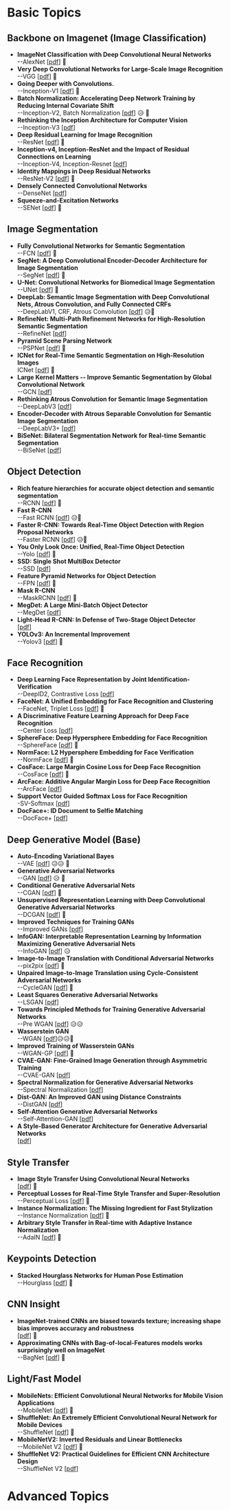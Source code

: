 # Basic Topics
## Backbone on Imagenet (Image Classification)
- **ImageNet Classification with Deep Convolutional Neural Networks** <br> --AlexNet \[[pdf](https://papers.nips.cc/paper/4824-imagenet-classification-with-deep-convolutional-neural-networks.pdf)\]  :muscle:
- **Very Deep Convolutional Networks for Large-Scale Image Recognition**  <br> --VGG \[[pdf](https://arxiv.org/abs/1409.1556)\]   :muscle:
- **Going Deeper with Convolutions.** <br> --Inception-V1 \[[pdf](https://arxiv.org/abs/1409.4842)\]  :muscle:
- **Batch Normalization: Accelerating Deep Network Training by Reducing Internal Covariate Shift** <br> --Inception-V2, Batch Normalization \[[pdf](https://arxiv.org/abs/1502.03167)\]  :disappointed_relieved:  :muscle:
- **Rethinking the Inception Architecture for Computer Vision** <br> --Inception-V3 \[[pdf](https://arxiv.org/abs/1512.00567)\]  
- **Deep Residual Learning for Image Recognition** <br> --ResNet \[[pdf](https://arxiv.org/abs/1512.03385)\]  :muscle:
- **Inception-v4, Inception-ResNet and the Impact of Residual Connections on Learning** <br> --Inception-V4, Inception-Resnet \[[pdf](http://arxiv.org/abs/1602.07261)\]
- **Identity Mappings in Deep Residual Networks** <br> --ResNet-V2 \[[pdf](https://arxiv.org/abs/1603.05027)\]  :muscle:
- **Densely Connected Convolutional Networks** <br> --DenseNet \[[pdf](https://arxiv.org/abs/1608.06993)\]
- **Squeeze-and-Excitation Networks** <br> --SENet \[[pdf](https://arxiv.org/abs/1709.01507)\]  :muscle:

## Image Segmentation
- **Fully Convolutional Networks for Semantic Segmentation** <br> --FCN \[[pdf](https://people.eecs.berkeley.edu/~jonlong/long_shelhamer_fcn.pdf)\]  :muscle:
- **SegNet: A Deep Convolutional Encoder-Decoder Architecture for Image Segmentation** <br> --SegNet \[[pdf](https://people.eecs.berkeley.edu/~jonlong/long_shelhamer_fcn.pdf)\]  :muscle:
- **U-Net: Convolutional Networks for Biomedical Image Segmentation** <br> --UNet \[[pdf](https://arxiv.org/abs/1505.04597)\]  :muscle:
- **DeepLab: Semantic Image Segmentation with Deep Convolutional Nets, Atrous Convolution, and Fully Connected CRFs** <br> --DeepLabV1, CRF, Atrous Convolution \[[pdf](https://arxiv.org/abs/1606.00915)\]  :disappointed_relieved::muscle:
- **RefineNet: Multi-Path Refinement Networks for High-Resolution Semantic Segmentation** <br> --RefineNet \[[pdf](https://arxiv.org/abs/1611.06612)\]
- **Pyramid Scene Parsing Network** <br> --PSPNet \[[pdf](https://arxiv.org/abs/1612.01105)\]  :muscle:
- **ICNet for Real-Time Semantic Segmentation on High-Resolution Images** <br> ICNet \[[pdf](https://arxiv.org/abs/1704.08545)\]  :muscle:
- **Large Kernel Matters -- Improve Semantic Segmentation by Global Convolutional Network** <br> --GCN \[[pdf](https://arxiv.org/abs/1703.02719)\]
- **Rethinking Atrous Convolution for Semantic Image Segmentation** <br> --DeepLabV3 \[[pdf](https://arxiv.org/abs/1706.05587)\]
- **Encoder-Decoder with Atrous Separable Convolution for Semantic Image Segmentation** <br> --DeepLabV3+ \[[pdf](https://arxiv.org/abs/1802.02611)\]
- **BiSeNet: Bilateral Segmentation Network for Real-time Semantic Segmentation** <br> --BiSeNet \[[pdf](https://arxiv.org/abs/1808.00897)\]

## Object Detection
- **Rich feature hierarchies for accurate object detection and semantic segmentation** <br> --RCNN \[[pdf](https://arxiv.org/abs/1311.2524)\]  :muscle:
- **Fast R-CNN** <br> --Fast RCNN \[[pdf](https://arxiv.org/abs/1504.08083)\] :disappointed_relieved::muscle:
- **Faster R-CNN: Towards Real-Time Object Detection with Region Proposal Networks** <br> --Faster RCNN \[[pdf](https://arxiv.org/abs/1506.01497)\] :disappointed_relieved::muscle:
- **You Only Look Once: Unified, Real-Time Object Detection** <br> --Yolo \[[pdf](https://pjreddie.com/media/files/papers/yolo.pdf)\]  :muscle:
- **SSD: Single Shot MultiBox Detector** <br> --SSD \[[pdf](https://arxiv.org/abs/1512.02325)\]
- **Feature Pyramid Networks for Object Detection** <br> --FPN \[[pdf](https://arxiv.org/abs/1612.03144)\]  :muscle:
- **Mask R-CNN** <br> --MaskRCNN \[[pdf](https://arxiv.org/abs/1703.06870)\]  :muscle:
- **MegDet: A Large Mini-Batch Object Detector** <br> --MegDet \[[pdf](https://arxiv.org/abs/1711.07240)\]
- **Light-Head R-CNN: In Defense of Two-Stage Object Detector** <br> \[[pdf](https://arxiv.org/abs/1711.07264)\]
- **YOLOv3: An Incremental Improvement** <br> --Yolov3 \[[pdf](https://arxiv.org/abs/1804.02767)\]  :muscle:

## Face Recognition
- **Deep Learning Face Representation by Joint Identification-Verification** <br> --DeepID2, Contrastive Loss \[[pdf](https://arxiv.org/abs/1406.4773)\]
- **FaceNet: A Unified Embedding for Face Recognition and Clustering** <br> --FaceNet, Triplet Loss \[[pdf](https://arxiv.org/abs/1503.03832)\]  :muscle:
- **A Discriminative Feature Learning Approach for Deep Face Recognition** <br> --Center Loss \[[pdf](https://ydwen.github.io/papers/WenECCV16.pdf)\]
- **SphereFace: Deep Hypersphere Embedding for Face Recognition** <br> --SphereFace \[[pdf](https://arxiv.org/abs/1704.08063)\]  :muscle:
- **NormFace: L2 Hypersphere Embedding for Face Verification** <br> --NormFace \[[pdf](https://arxiv.org/abs/1704.06369)\]  :muscle:
- **CosFace: Large Margin Cosine Loss for Deep Face Recognition** <br> --CosFace \[[pdf](https://arxiv.org/abs/1801.09414)\]  :muscle:
- **ArcFace: Additive Angular Margin Loss for Deep Face Recognition** <br> --ArcFace \[[pdf](https://arxiv.org/abs/1801.07698)\]
- **Support Vector Guided Softmax Loss for Face Recognition** <br> -SV-Softmax \[[pdf](https://arxiv.org/pdf/1812.11317.pdf)\]
- **DocFace+: ID Document to Selfie Matching** <br> --DocFace+ \[[pdf](https://arxiv.org/pdf/1809.05620.pdf)\]

## Deep Generative Model (Base)
- **Auto-Encoding Variational Bayes** <br> --VAE \[[pdf](https://arxiv.org/abs/1312.6114)\] :disappointed_relieved::disappointed_relieved:  :muscle:
- **Generative Adversarial Networks** <br> --GAN \[[pdf](https://arxiv.org/abs/1406.2661)\] :disappointed_relieved:  :muscle:
- **Conditional Generative Adversarial Nets** <br> --CGAN \[[pdf](https://arxiv.org/abs/1411.1784)\]  :muscle:
- **Unsupervised Representation Learning with Deep Convolutional Generative Adversarial Networks** <br> --DCGAN \[[pdf](https://arxiv.org/abs/1511.06434)\]  :muscle:
- **Improved Techniques for Training GANs** <br> --Improved GANs \[[pdf](https://arxiv.org/abs/1606.03498)\]
- **InfoGAN: Interpretable Representation Learning by Information Maximizing Generative Adversarial Nets** <br> --InfoGAN \[[pdf](https://arxiv.org/abs/1606.03657)\] :disappointed_relieved:
- **Image-to-Image Translation with Conditional Adversarial Networks** <br> --pix2pix \[[pdf](https://arxiv.org/abs/1611.07004)\]  :muscle:
- **Unpaired Image-to-Image Translation using Cycle-Consistent Adversarial Networks** <br> --CycleGAN \[[pdf](https://arxiv.org/abs/1703.10593)\]  :muscle:
- **Least Squares Generative Adversarial Networks** <br> --LSGAN \[[pdf](https://arxiv.org/abs/1611.04076)\]
- **Towards Principled Methods for Training Generative Adversarial Networks** <br> --Pre WGAN \[[pdf](https://arxiv.org/abs/1701.04862)\] :disappointed_relieved::disappointed_relieved:
- **Wasserstein GAN** <br> --WGAN \[[pdf](https://arxiv.org/abs/1701.07875)\]:disappointed_relieved::disappointed_relieved::muscle:
- **Improved Training of Wasserstein GANs** <br> --WGAN-GP \[[pdf](https://arxiv.org/pdf/1704.00028.pdf)\]  :muscle:
- **CVAE-GAN: Fine-Grained Image Generation through Asymmetric Training** <br> --CVAE-GAN \[[pdf](https://arxiv.org/abs/1703.10155)\]
- **Spectral Normalization for Generative Adversarial Networks** <br> --Spectral Normalization \[[pdf](https://arxiv.org/abs/1802.05957)\]
- **Dist-GAN: An Improved GAN using Distance Constraints** <br> --DistGAN \[[pdf](https://arxiv.org/abs/1803.08887)\]
- **Self-Attention Generative Adversarial Networks** <br> --Self-Attention-GAN \[[pdf](https://arxiv.org/abs/1805.08318)\]
- **A Style-Based Generator Architecture for Generative Adversarial Networks** <br> \[[pdf](https://arxiv.org/abs/1812.04948)\]

## Style Transfer
- **Image Style Transfer Using Convolutional Neural Networks** <br> \[[pdf](https://www.cv-foundation.org/openaccess/content_cvpr_2016/papers/Gatys_Image_Style_Transfer_CVPR_2016_paper.pdf)\]  :muscle:
- **Perceptual Losses for Real-Time Style Transfer and Super-Resolution** <br> --Perceptual Loss \[[pdf](https://arxiv.org/abs/1603.08155)\]  :muscle:
- **Instance Normalization: The Missing Ingredient for Fast Stylization** <br> --Instance Normalization \[[pdf](https://arxiv.org/abs/1607.08022)\]  :muscle:
- **Arbitrary Style Transfer in Real-time with Adaptive Instance Normalization** <br> --AdaIN \[[pdf](https://arxiv.org/abs/1703.06868)\]  :muscle:

## Keypoints Detection
- **Stacked Hourglass Networks for Human Pose Estimation** <br> --Hourglass \[[pdf](https://arxiv.org/abs/1603.06937)\]  :muscle:

## CNN Insight
- **ImageNet-trained CNNs are biased towards texture; increasing shape bias improves accuracy and robustness** <br> \[[pdf](https://openreview.net/pdf?id=Bygh9j09KX)\] :muscle:
- **Approximating CNNs with Bag-of-local-Features models works surprisingly well on ImageNet** <br> --BagNet \[[pdf](https://openreview.net/pdf?id=SkfMWhAqYQ)\] :muscle:

## Light/Fast Model
- **MobileNets: Efficient Convolutional Neural Networks for Mobile Vision Applications** <br> --MobileNet \[[pdf](https://arxiv.org/abs/1704.04861)\]  :muscle:
- **ShuffleNet: An Extremely Efficient Convolutional Neural Network for Mobile Devices** <br> --ShuffleNet \[[pdf](https://arxiv.org/abs/1707.01083)\]  :muscle:
- **MobileNetV2: Inverted Residuals and Linear Bottlenecks** <br> --MobileNet V2 \[[pdf](https://arxiv.org/abs/1801.04381)\]  :muscle:
- **ShuffleNet V2: Practical Guidelines for Efficient CNN Architecture Design** <br> --ShuffleNet V2 \[[pdf](https://arxiv.org/abs/1807.11164)\]



# Advanced Topics

